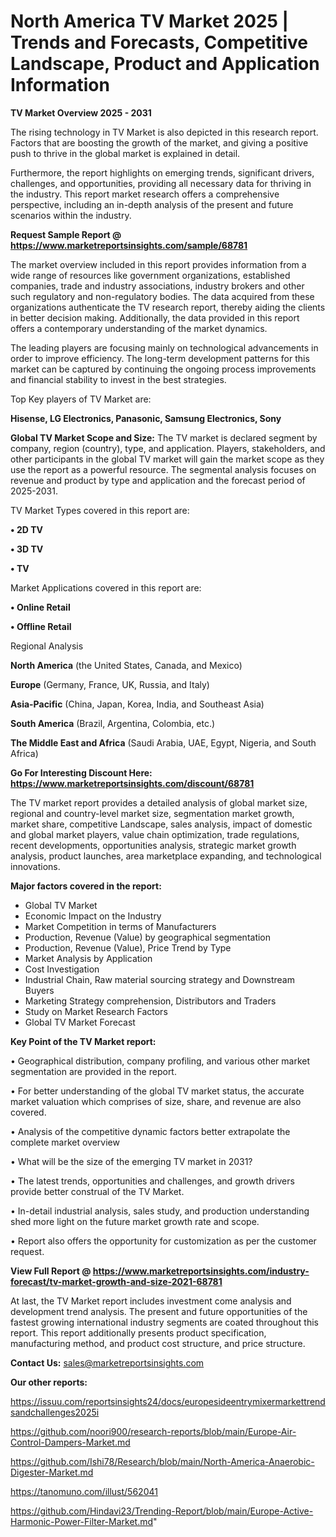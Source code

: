 # North America TV Market 2025 | Trends and Forecasts, Competitive Landscape, Product and Application Information

<Strong> TV Market Overview 2025 - 2031</strong>

The rising technology in TV Market is also depicted in this research report. Factors that are boosting the growth of the market, and giving a positive push to thrive in the global market is explained in detail.

Furthermore, the report highlights on emerging trends, significant drivers, challenges, and opportunities, providing all necessary data for thriving in the industry. This report market research offers a comprehensive perspective, including an in-depth analysis of the present and future scenarios within the industry.

<strong>Request Sample Report @ <a href=https://www.marketreportsinsights.com/sample/68781>https://www.marketreportsinsights.com/sample/68781</a></strong>

The market overview included in this report provides information from a wide range of resources like government organizations, established companies, trade and industry associations, industry brokers and other such regulatory and non-regulatory bodies. The data acquired from these organizations authenticate the TV research report, thereby aiding the clients in better decision making. Additionally, the data provided in this report offers a contemporary understanding of the market dynamics.

The leading players are focusing mainly on technological advancements in order to improve efficiency. The long-term development patterns for this market can be captured by continuing the ongoing process improvements and financial stability to invest in the best strategies.

Top Key players of TV Market are:

<strong>Hisense, LG Electronics, Panasonic, Samsung Electronics, Sony</strong>

<strong><b>Global TV Market Scope and Size:</b></strong>
The TV market is declared segment by company, region (country), type, and application. Players, stakeholders, and other participants in the global TV market will gain the market scope as they use the report as a powerful resource. The segmental analysis focuses on revenue and product by type and application and the forecast period of 2025-2031.

TV Market Types covered in this report are:

<strong>• 2D TV

• 3D TV

• TV</strong>

Market Applications covered in this report are:

<strong>• Online Retail

• Offline Retail</strong> 

Regional Analysis

<strong>North America</strong> (the United States, Canada, and Mexico)

<strong>Europe</strong> (Germany, France, UK, Russia, and Italy)

<strong>Asia-Pacific</strong> (China, Japan, Korea, India, and Southeast Asia)

<strong>South America</strong> (Brazil, Argentina, Colombia, etc.)

<strong>The Middle East and Africa</strong> (Saudi Arabia, UAE, Egypt, Nigeria, and South Africa)

<strong>Go For Interesting Discount Here: <a href=https://www.marketreportsinsights.com/discount/68781>https://www.marketreportsinsights.com/discount/68781</a></strong>

The TV market report provides a detailed analysis of global market size, regional and country-level market size, segmentation market growth, market share, competitive Landscape, sales analysis, impact of domestic and global market players, value chain optimization, trade regulations, recent developments, opportunities analysis, strategic market growth analysis, product launches, area marketplace expanding, and technological innovations.

<strong><b>Major factors covered in the report:</b></strong>
<ul>
  <li>Global TV Market </li>
  <li>Economic Impact on the Industry</li>
  <li>Market Competition in terms of Manufacturers</li>
  <li>Production, Revenue (Value) by geographical segmentation</li>
  <li>Production, Revenue (Value), Price Trend by Type</li>
  <li>Market Analysis by Application</li>
  <li>Cost Investigation</li>
  <li>Industrial Chain, Raw material sourcing strategy and Downstream Buyers</li>
  <li>Marketing Strategy comprehension, Distributors and Traders</li>
  <li>Study on Market Research Factors</li>
  <li>Global TV Market Forecast</li>
</ul>

<strong><b>Key Point of the TV Market report:</b></strong>

• Geographical distribution, company profiling, and various other market segmentation are provided in the report.

• For better understanding of the global TV market status, the accurate market valuation which comprises of size, share, and revenue are also covered.

• Analysis of the competitive dynamic factors better extrapolate the complete market overview

• What will be the size of the emerging TV market in 2031?

• The latest trends, opportunities and challenges, and growth drivers provide better construal of the TV Market.

• In-detail industrial analysis, sales study, and production understanding shed more light on the future market growth rate and scope.

• Report also offers the opportunity for customization as per the customer request.

<strong><b>View Full Report @ <a href=https://www.marketreportsinsights.com/industry-forecast/tv-market-growth-and-size-2021-68781>https://www.marketreportsinsights.com/industry-forecast/tv-market-growth-and-size-2021-68781</a></b></strong>


At last, the TV Market report includes investment come analysis and development trend analysis. The present and future opportunities of the fastest growing international industry segments are coated throughout this report. This report additionally presents product specification, manufacturing method, and product cost structure, and price structure.

<strong>Contact Us:</strong>
sales@marketreportsinsights.com

<strong>Our other reports:</strong>

<a href=https://issuu.com/reportsinsights24/docs/europesideentrymixermarkettrendsandchallenges2025i>https://issuu.com/reportsinsights24/docs/europesideentrymixermarkettrendsandchallenges2025i</a>

<a href=https://github.com/noori900/research-reports/blob/main/Europe-Air-Control-Dampers-Market.md>https://github.com/noori900/research-reports/blob/main/Europe-Air-Control-Dampers-Market.md</a>

<a href=https://github.com/Ishi78/Research/blob/main/North-America-Anaerobic-Digester-Market.md>https://github.com/Ishi78/Research/blob/main/North-America-Anaerobic-Digester-Market.md</a>

<a href=https://tanomuno.com/illust/562041>https://tanomuno.com/illust/562041</a>

<a href=https://github.com/Hindavi23/Trending-Report/blob/main/Europe-Active-Harmonic-Power-Filter-Market.md>https://github.com/Hindavi23/Trending-Report/blob/main/Europe-Active-Harmonic-Power-Filter-Market.md</a>"
